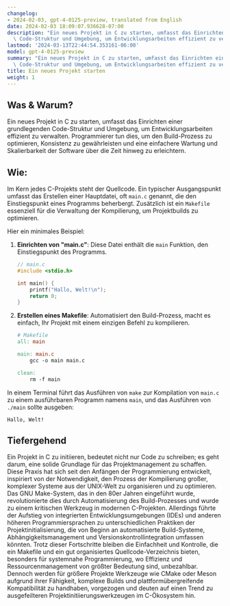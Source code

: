 ```yaml
---
changelog:
- 2024-02-03, gpt-4-0125-preview, translated from English
date: 2024-02-03 18:09:07.936628-07:00
description: "Ein neues Projekt in C zu starten, umfasst das Einrichten einer grundlegenden\
  \ Code-Struktur und Umgebung, um Entwicklungsarbeiten effizient zu verwalten.\u2026"
lastmod: '2024-03-13T22:44:54.353161-06:00'
model: gpt-4-0125-preview
summary: "Ein neues Projekt in C zu starten, umfasst das Einrichten einer grundlegenden\
  \ Code-Struktur und Umgebung, um Entwicklungsarbeiten effizient zu verwalten.\u2026"
title: Ein neues Projekt starten
weight: 1
---
```


## Was & Warum?

Ein neues Projekt in C zu starten, umfasst das Einrichten einer grundlegenden Code-Struktur und Umgebung, um Entwicklungsarbeiten effizient zu verwalten. Programmierer tun dies, um den Build-Prozess zu optimieren, Konsistenz zu gewährleisten und eine einfachere Wartung und Skalierbarkeit der Software über die Zeit hinweg zu erleichtern.

## Wie:

Im Kern jedes C-Projekts steht der Quellcode. Ein typischer Ausgangspunkt umfasst das Erstellen einer Hauptdatei, oft `main.c` genannt, die den Einstiegspunkt eines Programms beherbergt. Zusätzlich ist ein `Makefile` essenziell für die Verwaltung der Kompilierung, um Projektbuilds zu optimieren.

Hier ein minimales Beispiel:

1. **Einrichten von "main.c"**: Diese Datei enthält die `main` Funktion, den Einstiegspunkt des Programms.

    ```c
    // main.c
    #include <stdio.h>

    int main() {
        printf("Hallo, Welt!\n");
        return 0;
    }
    ```

2. **Erstellen eines Makefile**: Automatisiert den Build-Prozess, macht es einfach, Ihr Projekt mit einem einzigen Befehl zu kompilieren.

    ```makefile
    # Makefile
    all: main

    main: main.c
        gcc -o main main.c

    clean:
        rm -f main
    ```

In einem Terminal führt das Ausführen von `make` zur Kompilation von `main.c` zu einem ausführbaren Programm namens `main`, und das Ausführen von `./main` sollte ausgeben:
```
Hallo, Welt!
```

## Tiefergehend

Ein Projekt in C zu initiieren, bedeutet nicht nur Code zu schreiben; es geht darum, eine solide Grundlage für das Projektmanagement zu schaffen. Diese Praxis hat sich seit den Anfängen der Programmierung entwickelt, inspiriert von der Notwendigkeit, den Prozess der Kompilierung großer, komplexer Systeme aus der UNIX-Welt zu organisieren und zu optimieren. Das GNU Make-System, das in den 80er Jahren eingeführt wurde, revolutionierte dies durch Automatisierung des Build-Prozesses und wurde zu einem kritischen Werkzeug in modernen C-Projekten. Allerdings führte der Aufstieg von integrierten Entwicklungsumgebungen (IDEs) und anderen höheren Programmiersprachen zu unterschiedlichen Praktiken der Projektinitialisierung, die von Beginn an automatisierte Build-Systeme, Abhängigkeitsmanagement und Versionskontrollintegration umfassen könnten. Trotz dieser Fortschritte bleiben die Einfachheit und Kontrolle, die ein Makefile und ein gut organisiertes Quellcode-Verzeichnis bieten, besonders für systemnahe Programmierung, wo Effizienz und Ressourcenmanagement von größter Bedeutung sind, unbezahlbar. Dennoch werden für größere Projekte Werkzeuge wie CMake oder Meson aufgrund ihrer Fähigkeit, komplexe Builds und plattformübergreifende Kompatibilität zu handhaben, vorgezogen und deuten auf einen Trend zu ausgefeilteren Projektinitiierungswerkzeugen im C-Ökosystem hin.
